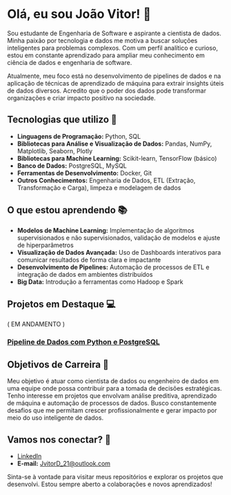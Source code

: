# Olá, eu sou João Vitor! 👋

Sou estudante de Engenharia de Software e aspirante a cientista de dados. Minha paixão por tecnologia e dados me motiva a buscar soluções inteligentes para problemas complexos. Com um perfil analítico e curioso, estou em constante aprendizado para ampliar meu conhecimento em ciência de dados e engenharia de software.

Atualmente, meu foco está no desenvolvimento de pipelines de dados e na aplicação de técnicas de aprendizado de máquina para extrair insights úteis de dados diversos. Acredito que o poder dos dados pode transformar organizações e criar impacto positivo na sociedade.

## Tecnologias que utilizo 🚀
- **Linguagens de Programação:** Python, SQL
- **Bibliotecas para Análise e Visualização de Dados:** Pandas, NumPy, Matplotlib, Seaborn, Plotly
- **Bibliotecas para Machine Learning:** Scikit-learn, TensorFlow (básico)
- **Banco de Dados:** PostgreSQL, MySQL
- **Ferramentas de Desenvolvimento:** Docker, Git
- **Outros Conhecimentos:** Engenharia de Dados, ETL (Extração, Transformação e Carga), limpeza e modelagem de dados

## O que estou aprendendo 📚
- **Modelos de Machine Learning:** Implementação de algoritmos supervisionados e não supervisionados, validação de modelos e ajuste de hiperparâmetros
- **Visualização de Dados Avançada:** Uso de Dashboards interativos para comunicar resultados de forma clara e impactante
- **Desenvolvimento de Pipelines:** Automação de processos de ETL e integração de dados em ambientes distribuídos
- **Big Data:** Introdução a ferramentas como Hadoop e Spark

## Projetos em Destaque 💻
( EM ANDAMENTO )
### [Pipeline de Dados com Python e PostgreSQL](https://github.com/seu-usuario/projeto-pipeline)

## Objetivos de Carreira 🌟
Meu objetivo é atuar como cientista de dados ou engenheiro de dados em uma equipe onde possa contribuir para a tomada de decisões estratégicas. Tenho interesse em projetos que envolvam análise preditiva, aprendizado de máquina e automação de processos de dados. Busco constantemente desafios que me permitam crescer profissionalmente e gerar impacto por meio do uso inteligente de dados.

## Vamos nos conectar? 🤝
- [LinkedIn](https://linkedin.com/in/joão-vitor-duarte-de-olliveira)
- **E-mail:** JvitorD_21@outlook.com

Sinta-se à vontade para visitar meus repositórios e explorar os projetos que desenvolvi. Estou sempre aberto a colaborações e novos aprendizados!
